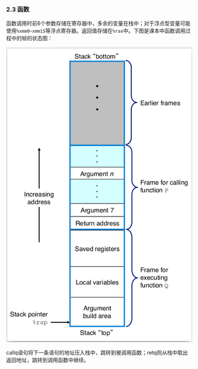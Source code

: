 ### 2.3 函数

函数调用时前6个参数存储在寄存器中，多余的变量在栈中；对于浮点型变量可能使用`%xmm0`-`xmm15`等浮点寄存器。返回值存储在`%rax`中。下图是课本中函数调用过程中的帧的状态图：

![帧](./frame-general.png)

callq语句将下一条语句的地址压入栈中，跳转到被调用函数；retq则从栈中取出返回地址，跳转到调用函数中继续。



